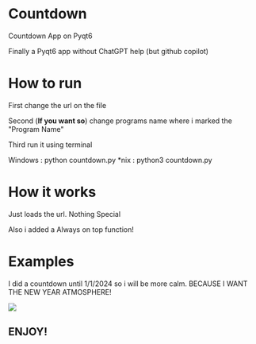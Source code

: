# Countdown
Countdown App on Pyqt6

Finally a Pyqt6 app without ChatGPT help (but github copilot)

# How to run

First change the url on the file

Second (**If you want so**) change programs name where i marked the "Program Name"

Third run it using terminal

Windows : python countdown.py
*nix : python3 countdown.py

# How it works

Just loads the url. Nothing Special

Also i added a Always on top function!

# Examples

I did a countdown until 1/1/2024 so i will be more calm. BECAUSE I WANT THE NEW YEAR ATMOSPHERE!

<image src="https://i.imgur.com/tnMuB7i.png">

## ENJOY!

